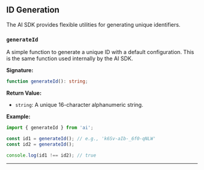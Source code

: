 ## ID Generation

The AI SDK provides flexible utilities for generating unique identifiers.

### `generateId`

A simple function to generate a unique ID with a default configuration. This is the same function used internally by the AI SDK.

**Signature:**

```typescript
function generateId(): string;
```

**Return Value:**

- `string`: A unique 16-character alphanumeric string.

**Example:**

```typescript
import { generateId } from 'ai';

const id1 = generateId(); // e.g., 'k6Sv-aIb-_6f0-qNLW'
const id2 = generateId();

console.log(id1 !== id2); // true
```

---
